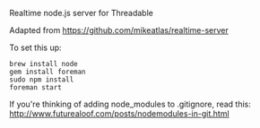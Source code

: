 Realtime node.js server for Threadable

Adapted from https://github.com/mikeatlas/realtime-server

To set this up:

    brew install node
    gem install foreman
    sudo npm install
    foreman start

If you're thinking of adding node_modules to .gitignore, read this:
http://www.futurealoof.com/posts/nodemodules-in-git.html
